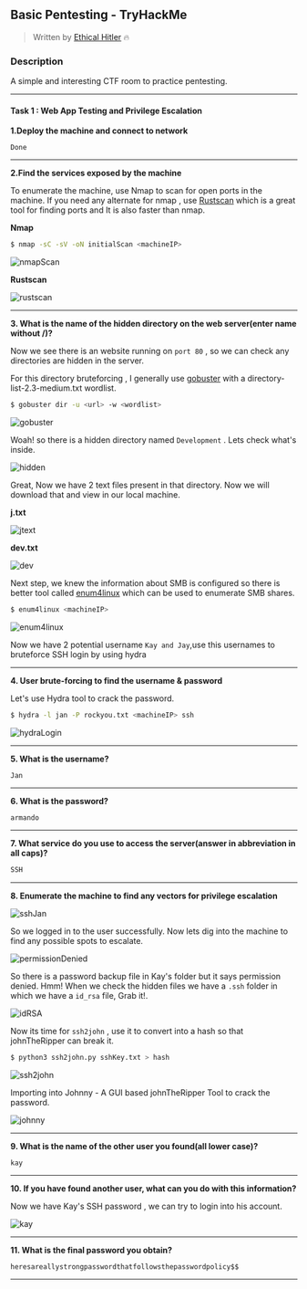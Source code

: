 ## Basic Pentesting - TryHackMe 

> Written by [Ethical Hitler](https://github.com/EthicalHitler) :fire:

### Description

A simple and interesting CTF room to practice pentesting.

***

#### Task 1 : Web App Testing and Privilege Escalation

**1.Deploy the machine and connect to network**

```
Done
```

***

**2.Find the services exposed by the machine**

To enumerate the machine, use Nmap to scan for open ports in the machine. If you need any alternate for nmap , use [Rustscan](https://github.com/RustScan/RustScan) which is a great tool for finding ports and It is also faster than nmap.

**Nmap**

```bash
$ nmap -sC -sV -oN initialScan <machineIP>
```

![nmapScan]( Assets/basicPentestImages/ctf1.PNG)

**Rustscan**

![rustscan]( Assets/basicPentestImages/ctf2.PNG)

***

**3. What is the name of the hidden directory on the web server(enter name without /)?**

Now we see there is an website running on `port 80` , so we can check any directories are hidden in the server.

For this directory bruteforcing , I generally use [gobuster](https://github.com/OJ/gobuster) with a directory-list-2.3-medium.txt wordlist.

```bash
$ gobuster dir -u <url> -w <wordlist>
```

![gobuster]( Assets/basicPentestImages/ctf3.PNG)

Woah! so there is a hidden directory named `Development` . Lets check what's inside.

![hidden]( Assets/basicPentestImages/ctf4.PNG)

Great, Now we have 2 text files present in that directory. Now we will download that and view in our local machine.

**j.txt**

![jtext]( Assets/basicPentestImages/ctf5.PNG)

**dev.txt**

![dev]( Assets/basicPentestImages/ctf6.PNG)

Next step, we knew the information about SMB is configured so there is better tool called [enum4linux](https://github.com/CiscoCXSecurity/enum4linux) which can be used to enumerate SMB shares.

```bash
$ enum4linux <machineIP>
```

![enum4linux]( Assets/basicPentestImages/ctf7.PNG)

Now we have 2 potential username `Kay and Jay`,use this usernames to bruteforce SSH login by using hydra

***

**4. User brute-forcing to find the username & password**

Let's use Hydra tool to crack the password.

```bash
$ hydra -l jan -P rockyou.txt <machineIP> ssh	
```

![hydraLogin]( Assets/basicPentestImages/ctf9.PNG)

***

**5. What is the username?**

```
Jan
```

***

**6. What is the password?**

```
armando
```

***

**7. What service do you use to access the server(answer in abbreviation in all caps)?**

```bash
SSH
```

***

**8. Enumerate the machine to find any vectors for privilege escalation**

![sshJan]( Assets/basicPentestImages/ctf8.PNG)

So we logged in to the user successfully. Now lets dig into the machine to find any possible spots to escalate.

![permissionDenied]( Assets/basicPentestImages/ctf10.PNG)

So there is a password backup file in Kay's folder but it says permission denied. Hmm! When we check the hidden files we have a `.ssh` folder in which we have a `id_rsa` file, Grab it!.

![idRSA]( Assets/basicPentestImages/ctf11.PNG)

Now its time for `ssh2john` , use it to convert into a hash so that johnTheRipper can break it.

```bash
$ python3 ssh2john.py sshKey.txt > hash
```

![ssh2john]( Assets/basicPentestImages/ctf12.PNG)

Importing into Johnny - A GUI based johnTheRipper Tool to crack the password.

![johnny]( Assets/basicPentestImages/ctf13.PNG)

***

**9. What is the name of the other user you found(all lower case)?**

```
kay
```

***

**10. If you have found another user, what can you do with this information?**

Now we have Kay's SSH password , we can try to login into his account.

![kay]( Assets/basicPentestImages/ctf14.PNG)

***

**11. What is the final password you obtain?**

```
heresareallystrongpasswordthatfollowsthepasswordpolicy$$
```

***

